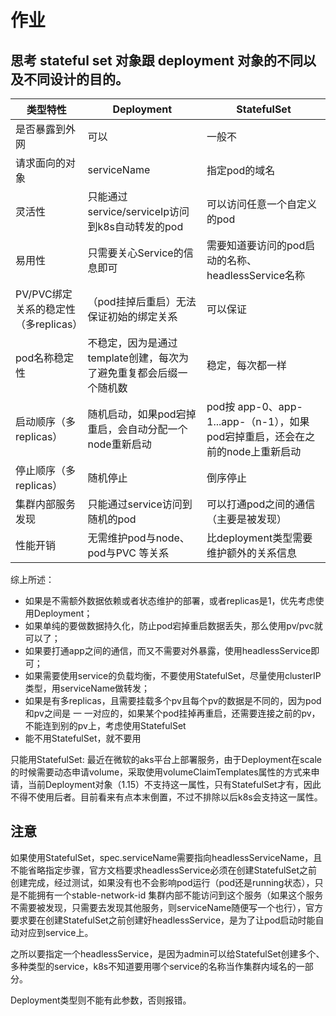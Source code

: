 # 作业
## 思考 stateful set 对象跟 deployment 对象的不同以及不同设计的目的。
类型特性 | Deployment | StatefulSet
---------- | ---------- | ---------- |
是否暴露到外网 | 可以 | 一般不
请求面向的对象 | serviceName | 指定pod的域名
灵活性 | 只能通过service/serviceIp访问到k8s自动转发的pod | 可以访问任意一个自定义的pod
易用性 | 只需要关心Service的信息即可 | 需要知道要访问的pod启动的名称、headlessService名称
PV/PVC绑定关系的稳定性（多replicas） | （pod挂掉后重启）无法保证初始的绑定关系 | 可以保证
pod名称稳定性 | 不稳定，因为是通过template创建，每次为了避免重复都会后缀一个随机数 | 稳定，每次都一样
启动顺序（多replicas） | 随机启动，如果pod宕掉重启，会自动分配一个node重新启动 | pod按 app-0、app-1...app-（n-1），如果pod宕掉重启，还会在之前的node上重新启动
停止顺序（多replicas） | 随机停止 | 倒序停止
集群内部服务发现  | 只能通过service访问到随机的pod | 可以打通pod之间的通信（主要是被发现）
性能开销 | 无需维护pod与node、pod与PVC 等关系 | 比deployment类型需要维护额外的关系信息

综上所述：
- 如果是不需额外数据依赖或者状态维护的部署，或者replicas是1，优先考虑使用Deployment；
- 如果单纯的要做数据持久化，防止pod宕掉重启数据丢失，那么使用pv/pvc就可以了；
- 如果要打通app之间的通信，而又不需要对外暴露，使用headlessService即可；
- 如果需要使用service的负载均衡，不要使用StatefulSet，尽量使用clusterIP类型，用serviceName做转发；
- 如果是有多replicas，且需要挂载多个pv且每个pv的数据是不同的，因为pod和pv之间是 一 一对应的，如果某个pod挂掉再重启，还需要连接之前的pv，不能连到别的pv上，考虑使用StatefulSet
- 能不用StatefulSet，就不要用

只能用StatefulSet:
最近在微软的aks平台上部署服务，由于Deployment在scale的时候需要动态申请volume，采取使用volumeClaimTemplates属性的方式来申请，当前Deployment对象（1.15）不支持这一属性，只有StatefulSet才有，因此不得不使用后者。目前看来有点本末倒置，不过不排除以后k8s会支持这一属性。

## 注意
如果使用StatefulSet，spec.serviceName需要指向headlessServiceName，且不能省略指定步骤，官方文档要求headlessService必须在创建StatefulSet之前创建完成，经过测试，如果没有也不会影响pod运行（pod还是running状态），只是不能拥有一个stable-network-id 集群内部不能访问到这个服务（如果这个服务不需要被发现，只需要去发现其他服务，则serviceName随便写一个也行），官方要求要在创建StatefulSet之前创建好headlessService，是为了让pod启动时能自动对应到service上。

之所以要指定一个headlessService，是因为admin可以给StatefulSet创建多个、多种类型的service，k8s不知道要用哪个service的名称当作集群内域名的一部分。

Deployment类型则不能有此参数，否则报错。